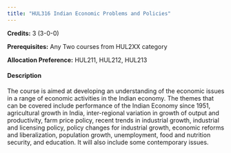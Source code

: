 ```yaml
---
title: "HUL316 Indian Economic Problems and Policies"
---
```

**Credits:** 3 (3-0-0)

**Prerequisites:** Any Two courses from HUL2XX category 

**Allocation Preference:** HUL211, HUL212, HUL213

#### Description
The course is aimed at developing an understanding of the economic issues in a range of economic activities in the Indian economy. The themes that can be covered include performance of the Indian Economy since 1951, agricultural growth in India, inter-regional variation in growth of output and productivity, farm price policy, recent trends in industrial growth, industrial and licensing policy, policy changes for industrial growth, economic reforms and liberalization, population growth, unemployment, food and nutrition security, and education. It will also include some contemporary issues.